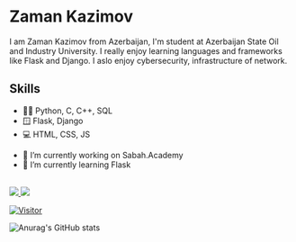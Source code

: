 # Zaman Kazimov
I am Zaman Kazimov from Azerbaijan, I'm student at Azerbaijan State Oil and Industry University. I really enjoy learning languages and frameworks like Flask and Django. I aslo enjoy cybersecurity, infrastructure of network.

## Skills
* 🧑‍💻 Python, C, C++, SQL
* 🪟 Flask, Django
* 💻 HTML, CSS, JS



- 🔭 I’m currently working on Sabah.Academy 
- 🌱 I’m currently learning Flask 
<br></br>
<a href="https://www.linkedin.com/in/zaman-kazimov-b4a627238/">
<img src="https://img.shields.io/badge/LinkedIn-0077B5?style=for-the-badge&logo=linkedin&logoColor=white">
</a> 
<a href="https://github.com/kazimovzaman2">
<img src="https://img.shields.io/badge/GitHub-100000?style=for-the-badge&logo=github&logoColor=white">
</a>

[![Visitor](https://visitor-badge.laobi.icu/badge?page_id=LuNiZz.lunizz)](#)


![Anurag's GitHub stats](https://github-readme-stats.vercel.app/api?username=kazimovzaman2&theme=chartreuse-dark&show_icons=true)
